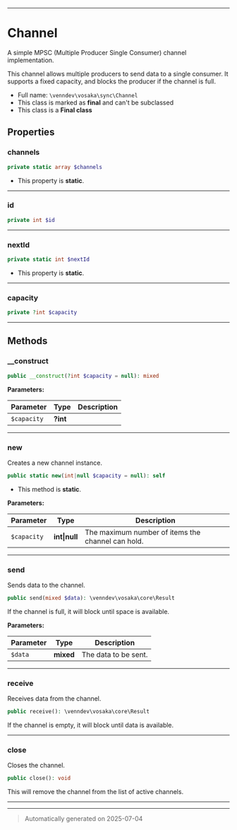 ***

# Channel

A simple MPSC (Multiple Producer Single Consumer) channel implementation.

This channel allows multiple producers to send data to a single consumer.
It supports a fixed capacity, and blocks the producer if the channel is full.

* Full name: `\venndev\vosaka\sync\Channel`
* This class is marked as **final** and can't be subclassed
* This class is a **Final class**



## Properties


### channels



```php
private static array $channels
```



* This property is **static**.


***

### id



```php
private int $id
```






***

### nextId



```php
private static int $nextId
```



* This property is **static**.


***

### capacity



```php
private ?int $capacity
```






***

## Methods


### __construct



```php
public __construct(?int $capacity = null): mixed
```








**Parameters:**

| Parameter | Type | Description |
|-----------|------|-------------|
| `$capacity` | **?int** |  |





***

### new

Creates a new channel instance.

```php
public static new(int|null $capacity = null): self
```



* This method is **static**.




**Parameters:**

| Parameter | Type | Description |
|-----------|------|-------------|
| `$capacity` | **int&#124;null** | The maximum number of items the channel can hold. |





***

### send

Sends data to the channel.

```php
public send(mixed $data): \venndev\vosaka\core\Result
```

If the channel is full, it will block until space is available.






**Parameters:**

| Parameter | Type | Description |
|-----------|------|-------------|
| `$data` | **mixed** | The data to be sent. |





***

### receive

Receives data from the channel.

```php
public receive(): \venndev\vosaka\core\Result
```

If the channel is empty, it will block until data is available.










***

### close

Closes the channel.

```php
public close(): void
```

This will remove the channel from the list of active channels.










***


***
> Automatically generated on 2025-07-04
